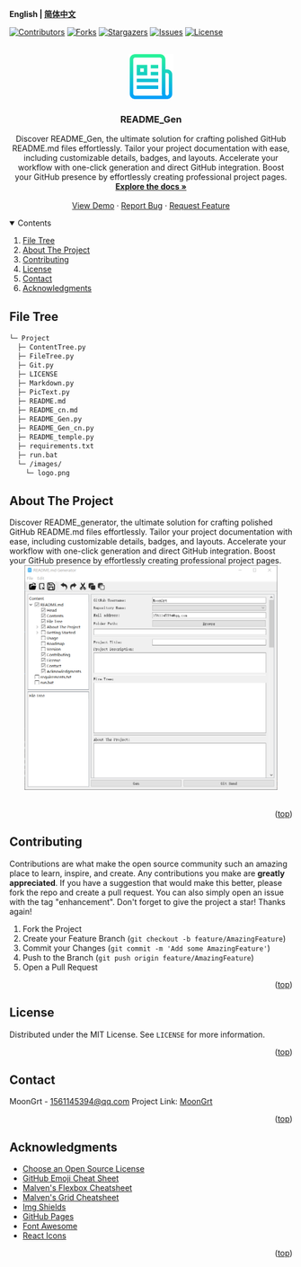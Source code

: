 **English | [简体中文](README_cn.md)**<br>
<div id="top"></div>

[![Contributors][contributors-shield]][contributors-url]
[![Forks][forks-shield]][forks-url]
[![Stargazers][stars-shield]][stars-url]
[![Issues][issues-shield]][issues-url]
[![License][license-shield]][license-url]


<!-- PROJECT LOGO -->
<br />
<div align="center">
    <a href="https://github.com/MoonGrt/README_Gen">
    <img src="images/logo.png" alt="Logo" width="80" height="80">
    </a>
<h3 align="center">README_Gen</h3>
    <p align="center">
    Discover README_Gen, the ultimate solution for crafting polished GitHub README.md files effortlessly. Tailor your project documentation with ease, including customizable details, badges, and layouts. Accelerate your workflow with one-click generation and direct GitHub integration. Boost your GitHub presence by effortlessly creating professional project pages.
    <br />
    <a href="https://github.com/MoonGrt/README_Gen"><strong>Explore the docs »</strong></a>
    <br />
    <br />
    <a href="https://github.com/MoonGrt/README_Gen">View Demo</a>
    ·
    <a href="https://github.com/MoonGrt/README_Gen/issues">Report Bug</a>
    ·
    <a href="https://github.com/MoonGrt/README_Gen/issues">Request Feature</a>
    </p>
</div>




<!-- CONTENTS -->
<details open>
  <summary>Contents</summary>
  <ol>
    <li><a href="#file-tree">File Tree</a></li>
    <li>
      <a href="#about-the-project">About The Project</a>
      <ul>
      </ul>
    </li>
    <li><a href="#contributing">Contributing</a></li>
    <li><a href="#license">License</a></li>
    <li><a href="#contact">Contact</a></li>
    <li><a href="#acknowledgments">Acknowledgments</a></li>
  </ol>
</details>





<!-- FILE TREE -->
## File Tree

```
└─ Project
  ├─ ContentTree.py
  ├─ FileTree.py
  ├─ Git.py
  ├─ LICENSE
  ├─ Markdown.py
  ├─ PicText.py
  ├─ README.md
  ├─ README_cn.md
  ├─ README_Gen.py
  ├─ README_Gen_cn.py
  ├─ README_temple.py
  ├─ requirements.txt
  ├─ run.bat
  └─ /images/
    └─ logo.png

```



<!-- ABOUT THE PROJECT -->
## About The Project

<p style=" margin-top:0px; margin-bottom:0px; margin-left:0px; margin-right:0px; -qt-block-indent:0; text-indent:0px;">Discover README_generator, the ultimate solution for crafting polished GitHub README.md files effortlessly. Tailor your project documentation with ease, including customizable details, badges, and layouts. Accelerate your workflow with one-click generation and direct GitHub integration. Boost your GitHub presence by effortlessly creating professional project pages.</p>
<p align="center" style=" margin-top:0px; margin-bottom:0px; margin-left:0px; margin-right:0px; -qt-block-indent:0; text-indent:0px;"><img src="images/README_Gen.png" height="400" /></p>
<p style="-qt-paragraph-type:empty; margin-top:0px; margin-bottom:0px; margin-left:0px; margin-right:0px; -qt-block-indent:0; text-indent:0px;"><br /></p></body></html>
<p align="right">(<a href="#top">top</a>)</p>



<!-- CONTRIBUTING -->
## Contributing

Contributions are what make the open source community such an amazing place to learn, inspire, and create. Any contributions you make are **greatly appreciated**.
If you have a suggestion that would make this better, please fork the repo and create a pull request. You can also simply open an issue with the tag "enhancement".
Don't forget to give the project a star! Thanks again!
1. Fork the Project
2. Create your Feature Branch (`git checkout -b feature/AmazingFeature`)
3. Commit your Changes (`git commit -m 'Add some AmazingFeature'`)
4. Push to the Branch (`git push origin feature/AmazingFeature`)
5. Open a Pull Request
<p align="right">(<a href="#top">top</a>)</p>



<!-- LICENSE -->
## License

Distributed under the MIT License. See `LICENSE` for more information.
<p align="right">(<a href="#top">top</a>)</p>



<!-- CONTACT -->
## Contact

MoonGrt - 1561145394@qq.com
Project Link: [MoonGrt](https://github.com/MoonGrt/)
<p align="right">(<a href="#top">top</a>)</p>



<!-- ACKNOWLEDGMENTS -->
## Acknowledgments

* [Choose an Open Source License](https://choosealicense.com)
* [GitHub Emoji Cheat Sheet](https://www.webpagefx.com/tools/emoji-cheat-sheet)
* [Malven's Flexbox Cheatsheet](https://flexbox.malven.co/)
* [Malven's Grid Cheatsheet](https://grid.malven.co/)
* [Img Shields](https://shields.io)
* [GitHub Pages](https://pages.github.com)
* [Font Awesome](https://fontawesome.com)
* [React Icons](https://react-icons.github.io/react-icons/search)
<p align="right">(<a href="#top">top</a>)</p>




<!-- MARKDOWN LINKS & IMAGES -->
<!-- https://www.markdownguide.org/basic-syntax/#reference-style-links -->
[contributors-shield]: https://img.shields.io/github/contributors/MoonGrt/README_Gen.svg?style=for-the-badge
[contributors-url]: https://github.com/MoonGrt/README_Gen/graphs/contributors
[forks-shield]: https://img.shields.io/github/forks/MoonGrt/README_Gen.svg?style=for-the-badge
[forks-url]: https://github.com/MoonGrt/README_Gen/network/members
[stars-shield]: https://img.shields.io/github/stars/MoonGrt/README_Gen.svg?style=for-the-badge
[stars-url]: https://github.com/MoonGrt/README_Gen/stargazers
[issues-shield]: https://img.shields.io/github/issues/MoonGrt/README_Gen.svg?style=for-the-badge
[issues-url]: https://github.com/MoonGrt/README_Gen/issues
[license-shield]: https://img.shields.io/github/license/MoonGrt/README_Gen.svg?style=for-the-badge
[license-url]: https://github.com/MoonGrt/README_Gen/blob/master/LICENSE

